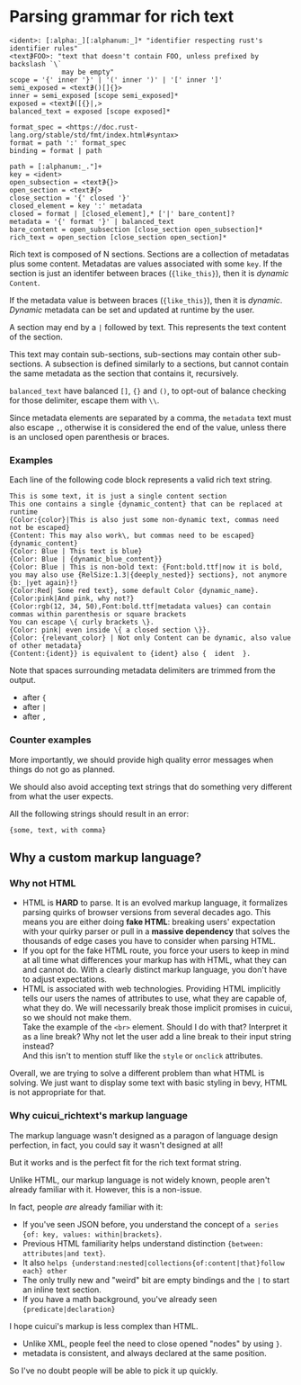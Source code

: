 # Parsing grammar for rich text 

```
<ident>: [:alpha:_][:alphanum:_]* "identifier respecting rust's identifier rules"
<text∌FOO>: "text that doesn't contain FOO, unless prefixed by backslash `\`
             may be empty"
scope = '{' inner '}' | '(' inner ')' | '[' inner ']'
semi_exposed = <text∌()[]{}>
inner = semi_exposed [scope semi_exposed]*
exposed = <text∌([{}|,>
balanced_text = exposed [scope exposed]*

format_spec = <https://doc.rust-lang.org/stable/std/fmt/index.html#syntax>
format = path ':' format_spec
binding = format | path

path = [:alphanum:_."]+
key = <ident>
open_subsection = <text∌{}>
open_section = <text∌{>
close_section = '{' closed '}'
closed_element = key ':' metadata
closed = format | [closed_element],* ['|' bare_content]?
metadata = '{' format '}' | balanced_text
bare_content = open_subsection [close_section open_subsection]*
rich_text = open_section [close_section open_section]*
```

Rich text is composed of N sections.
Sections are a collection of metadatas plus some content.
Metadatas are values associated with some `key`.
If the section is just an identifer between braces (`{like_this}`),
then it is *dynamic* `Content`.

If the metadata value is between braces (`{like_this}`), then it is *dynamic*.
*Dynamic* metadata can be set and updated at runtime by the user.

A section may end by a `|` followed by text. This represents the text content
of the section.

This text may contain sub-sections, sub-sections may contain other sub-sections.
A subsection is defined similarly to a sections,
but cannot contain the same metadata as the section that contains it, recursively.

`balanced_text` have balanced `[]`, `{}` and `()`, to opt-out of balance
checking for those delimiter, escape them with `\\`.

Since metadata elements are separated by a comma, the `metadata` text must also
escape `,`, otherwise it is considered the end of the value,
unless there is an unclosed open parenthesis or braces.

### Examples

Each line of the following code block represents a valid rich text string.

```
This is some text, it is just a single content section
This one contains a single {dynamic_content} that can be replaced at runtime
{Color:{color}|This is also just some non-dynamic text, commas need not be escaped}
{Content: This may also work\, but commas need to be escaped}
{dynamic_content}
{Color: Blue | This text is blue}
{Color: Blue | {dynamic_blue_content}}
{Color: Blue | This is non-bold text: {Font:bold.ttf|now it is bold, you may also use {RelSize:1.3|{deeply_nested}} sections}, not anymore {b:_|yet again}!}
{Color:Red| Some red text}, some default Color {dynamic_name}. {Color:pink|And pink, why not?}
{Color:rgb(12, 34, 50),Font:bold.ttf|metadata values} can contain commas within parenthesis or square brackets
You can escape \{ curly brackets \}.
{Color: pink| even inside \{ a closed section \}}.
{Color: {relevant_color} | Not only Content can be dynamic, also value of other metadata}
{Content:{ident}} is equivalent to {ident} also {  ident  }.
```

Note that spaces surrounding metadata delimiters are trimmed from the output.

- after `{`
- after `|`
- after `,`

### Counter examples

More importantly, we should provide high quality error messages when things do
not go as planned.

We should also avoid accepting text strings that do something very different
from what the user expects.

All the following strings should result in an error:

```
{some, text, with comma}
```

## Why a custom markup language?

### Why not HTML

- HTML is **HARD** to parse. It is an evolved markup language, it formalizes
  parsing quirks of browser versions from several decades ago.
  This means you are either doing **fake HTML**: breaking users' expectation
  with your quirky parser or pull in a **massive dependency** that solves the
  thousands of edge cases you have to consider when parsing HTML.
- If you opt for the fake HTML route, you force your users to keep in mind at all
  time what differences your markup has with HTML, what they can and cannot do.
  With a clearly distinct markup language, you don't have to adjust expectations.
- HTML is associated with web technologies. Providing HTML implicitly tells our
  users the names of attributes to use, what they are capable of, what they do.
  We will necessarily break those implicit promises in cuicui, so we should not
  make them.
  \
  Take the example of the `<br>` element. Should I do with that?
  Interpret it as a line break? Why not let the user add a line break to their
  input string instead?
  \
  And this isn't to mention stuff like the `style` or `onclick` attributes.

Overall, we are trying to solve a different problem than what HTML is solving.
We just want to display some text with basic styling in bevy,
HTML is not appropriate for that.

### Why cuicui_richtext's markup language

The markup language wasn't designed as a paragon of language design perfection,
in fact, you could say it wasn't designed at all!

But it works and is the perfect fit for the rich text format string.

Unlike HTML, our markup language is not widely known, people aren't already
familiar with it. However, this is a non-issue.

In fact, people _are_ already familiar with it:

- If you've seen JSON before, you understand the concept of
  `a series {of: key, values: within|brackets}`.
- Previous HTML familiarity helps understand distinction
  `{between: attributes|and text}`.
- It also `helps {understand:nested|collections{of:content|that}follow each} other`
- The only trully new and "weird" bit are empty bindings and the `|` to
  start an inline text section.
- If you have a math background, you've already seen `{predicate|declaration}`

I hope cuicui's markup is less complex than HTML.

- Unlike XML, people feel the need to close opened "nodes" by using `}`.
- metadata is consistent, and always declared at the same position.

So I've no doubt people will be able to pick it up quickly.
